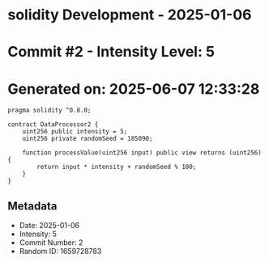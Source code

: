 ﻿# solidity Development - 2025-01-06
# Commit #2 - Intensity Level: 5
# Generated on: 2025-06-07 12:33:28
```solidity
pragma solidity ^0.8.0;

contract DataProcessor2 {
    uint256 public intensity = 5;
    uint256 private randomSeed = 185090;

    function processValue(uint256 input) public view returns (uint256) {
        return input * intensity + randomSeed % 100;
    }
}
```
## Metadata
- Date: 2025-01-06
- Intensity: 5
- Commit Number: 2
- Random ID: 1659728783
